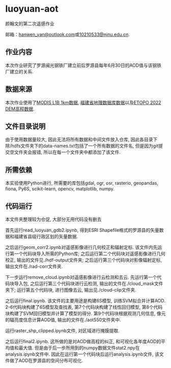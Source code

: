 # luoyuan-aot

颜翰文的第二次遥感作业

邮箱：[hanwen_yan@outlook.com](mailto:hanwen_yan@outlook.com)或[10210533@njnu.edu.cn](mailto:10210533@njnu.edu.cn).

## 作业内容

本次作业研究了罗源闽光钢铁厂建立前后罗源县每年6月30日的AOD值与该钢铁厂建立的关系.

## 数据来源

本次作业使用了[MODIS L1B 1km数据](https://ladsweb.modaps.eosdis.nasa.gov/missions-and-measurements/products/MOD021KM), [福建省地理数据库数据](https://bzdt.fjmap.net/widget/standardmap/result/result.html?resultid=702&yearver=%E5%BD%93%E5%89%8D%E7%89%88%E6%9C%AC)以及[ETOPO 2022 DEM高程数据](https://www.ncei.noaa.gov/products/etopo-global-relief-model).

## 文件目录说明

由于使用数据量较大, 因此无法将所有数据和中间文件放入仓库, 因此各目录下除/hdfs文件夹下的data-names.txt包括了一个所有数据的文件名, 但是因为git提交空文件夹会报错, 所以在每一个文件夹中都添加了该文件.

## 所需依赖

本实验使用Python进行, 所需要的库包括gdal, ogr, osr, rasterio, geopandas, fiona, Py6S, scikit-learn, opencv, matplotlib, numpy.

## 代码运行

本文件夹整理较为仓促, 大部分无用代码没有删去

首先运行read_luoyuan_gdb2.ipynb, 得到ESRI Shapefile格式的罗源县的矢量数据和福建省县级行政区划的矢量数据.

之后运行geom\_corr2.ipynb对遥感影像进行几何校正和辐射定标. 该文件内先运行第一个代码块导入所需的Python库; 之后运行第二个代码块对遥感影像进行几何校正, 输出的文件见./hdf-output文件夹; 之后运行第三个代码块对影像辐射定标, 输出文件在./rad-corr文件夹.

下一步运行remove_cloud.ipynb对遥感影像进行云检测和去云. 先运行第一个代码块导入包, 之后运行第三个代码块进行云检测, 输出的文件在./cloud_mask文件夹下; 运行第五个代码块, 进行图像去云, 输出见./cloud-clip文件夹.

之后运行final.ipynb. 该文件的主要用途是构建6S模型, 训练SVM拟合并计算AOD. 2-6代码块构建了6S模型及查找表, 第7个代码块构建了线性回归模型, 第8个代码块构建了SVM回归模型并计算了模型的得分. 第9个代码块根据观测几何信息, 像元的辐亮度信息计算AOD值, 输出的文件在./aot550文件夹中.

运行raster\_shp\_clipped.ipynb文件, 对区域进行掩膜提取.

之后运行final2.ipynb. 这所做的是对AOD做高程的纠正, 和可视化各年度AOD的平均值和最大值. 但是由于后一步所用到的numpy数据文件stat2.npy在analysis.ipynb文件中. 因此在运行第一个代码块后运行analysis.ipynb文件, 该文件做了AOD在罗源县的空间分布可视化.
